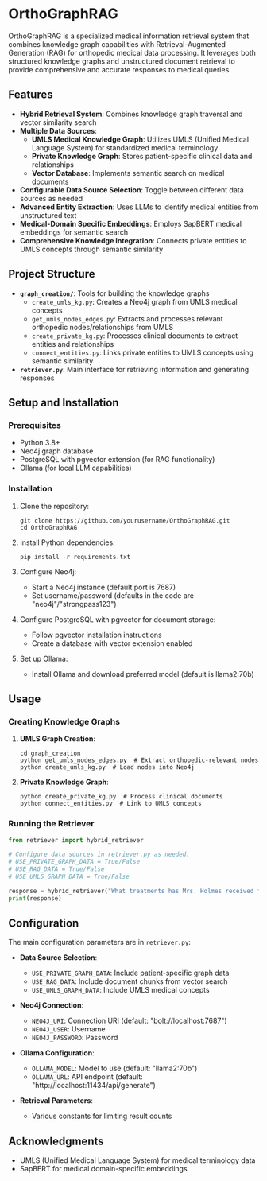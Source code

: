 # OrthoGraphRAG

OrthoGraphRAG is a specialized medical information retrieval system that combines knowledge graph capabilities with Retrieval-Augmented Generation (RAG) for orthopedic medical data processing. It leverages both structured knowledge graphs and unstructured document retrieval to provide comprehensive and accurate responses to medical queries.

## Features

- **Hybrid Retrieval System**: Combines knowledge graph traversal and vector similarity search
- **Multiple Data Sources**:
  - **UMLS Medical Knowledge Graph**: Utilizes UMLS (Unified Medical Language System) for standardized medical terminology
  - **Private Knowledge Graph**: Stores patient-specific clinical data and relationships
  - **Vector Database**: Implements semantic search on medical documents
- **Configurable Data Source Selection**: Toggle between different data sources as needed
- **Advanced Entity Extraction**: Uses LLMs to identify medical entities from unstructured text
- **Medical-Domain Specific Embeddings**: Employs SapBERT medical embeddings for semantic search 
- **Comprehensive Knowledge Integration**: Connects private entities to UMLS concepts through semantic similarity

## Project Structure

- **`graph_creation/`**: Tools for building the knowledge graphs
  - `create_umls_kg.py`: Creates a Neo4j graph from UMLS medical concepts
  - `get_umls_nodes_edges.py`: Extracts and processes relevant orthopedic nodes/relationships from UMLS
  - `create_private_kg.py`: Processes clinical documents to extract entities and relationships
  - `connect_entities.py`: Links private entities to UMLS concepts using semantic similarity
- **`retriever.py`**: Main interface for retrieving information and generating responses

## Setup and Installation

### Prerequisites

- Python 3.8+
- Neo4j graph database
- PostgreSQL with pgvector extension (for RAG functionality)
- Ollama (for local LLM capabilities)

### Installation

1. Clone the repository:
   ```
   git clone https://github.com/yourusername/OrthoGraphRAG.git
   cd OrthoGraphRAG
   ```

2. Install Python dependencies:
   ```
   pip install -r requirements.txt
   ```

3. Configure Neo4j:
   - Start a Neo4j instance (default port is 7687)
   - Set username/password (defaults in the code are "neo4j"/"strongpass123")

4. Configure PostgreSQL with pgvector for document storage:
   - Follow pgvector installation instructions
   - Create a database with vector extension enabled

5. Set up Ollama:
   - Install Ollama and download preferred model (default is llama2:70b)

## Usage

### Creating Knowledge Graphs

1. **UMLS Graph Creation**:
   ```
   cd graph_creation
   python get_umls_nodes_edges.py  # Extract orthopedic-relevant nodes
   python create_umls_kg.py  # Load nodes into Neo4j
   ```

2. **Private Knowledge Graph**:
   ```
   python create_private_kg.py  # Process clinical documents
   python connect_entities.py  # Link to UMLS concepts
   ```

### Running the Retriever

```python
from retriever import hybrid_retriever

# Configure data sources in retriever.py as needed:
# USE_PRIVATE_GRAPH_DATA = True/False
# USE_RAG_DATA = True/False
# USE_UMLS_GRAPH_DATA = True/False

response = hybrid_retriever("What treatments has Mrs. Holmes received for her osteoarthritis?")
print(response)
```

## Configuration

The main configuration parameters are in `retriever.py`:

- **Data Source Selection**:
  - `USE_PRIVATE_GRAPH_DATA`: Include patient-specific graph data
  - `USE_RAG_DATA`: Include document chunks from vector search
  - `USE_UMLS_GRAPH_DATA`: Include UMLS medical concepts

- **Neo4j Connection**:
  - `NEO4J_URI`: Connection URI (default: "bolt://localhost:7687")
  - `NEO4J_USER`: Username
  - `NEO4J_PASSWORD`: Password

- **Ollama Configuration**:
  - `OLLAMA_MODEL`: Model to use (default: "llama2:70b")
  - `OLLAMA_URL`: API endpoint (default: "http://localhost:11434/api/generate")

- **Retrieval Parameters**:
  - Various constants for limiting result counts


## Acknowledgments

- UMLS (Unified Medical Language System) for medical terminology data
- SapBERT for medical domain-specific embeddings
